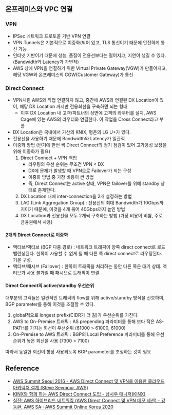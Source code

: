 ## 온프레미스와 VPC 연결

### VPN
- IPSec 네트워크 프로토콜 기반 VPN 연결
- VPN Tunnels은 기본적으로 이중화(되어 있고, TLS 통신이기 때문에 안전하게 통신 가능
- 인터넷 기반이기 때문에 성능, 품질이 전용선보다는 떨어지고, 지연이 생길 수 있다. (Bandwidth와 Latency가 가변적)
- AWS 상에 VPN을 연결하기 위한 Virtual Private Gateway(VGW)가 만들어지고, 해당 VGW와 온프레미스의 CGW(Customer Gateway)가 통신

### Direct Connect
- VPN처럼 AWS와 직접 연결하지 않고, 중간에 AWS와 연결된 DX Location이 있어, 해당 DX Location 까지만 전용회선을 구축하면 되는 형태
    - 이후 DX Location 내 고객/파트너의 상면에 고객의 라우터를 설치, AWS Cage에 있는 AWS의 라우터와 연결한다. 이 작업을 Cross Connect라고 부름 
- DX Location은 국내에서 가산의 KNIX, 평촌의 LG U+가 있다. 
- 전용선을 사용하기 때문에 Bandwidth와 Latency가 일관적
- 이중화 방법 (반기에 한번 씩 Direct Connect의 정기 점검이 있어 고가용성 보장을 위해 이중화가 필요)
    1. Direct Connect + VPN 백업
        - 라우팅의 우선 순위는 무조건 VPN < DX
        - DX에 문제가 발생할 때 VPN으로 Failover가 되는 구성
        - 이중화 방법 중 가장 비용이 싼 방법
        - 즉, Direct Connect는 active 상태, VPN은 failover를 위해 standby 상태로 존재한다.
    2. DX Location 내에 inter-connection을 2개 설정하는 방법
    3. LAG (Link Aggregation Group) : 전용선의 최대 Bandwidth가 10Gbps까지이기 때문에, 이것을 4개 묶어 40Gbps까지 높인 방법
    4. DX Location과 전용선을 모두 2개씩 구축하는 방법 (가장 비용이 비쌈, 주로 금융권에서 사용)

#### 2개의 Direct Connect로 이중화
- 액티브/액티브 (BGP 다중 경로) : 네트워크 트래픽이 양쪽 direct connect로 로드밸런싱된다. 한쪽이 사용할 수 없게 될 때 다른 쪽 direct connect로 라우팅된다. 기본 구성.
- 액티브/패시브 (Failover) : 한쪽이 트래픽을 처리하는 동안 다른 쪽은 대기 상태. 액티브가 사용 불가일 때 패시브로 트래픽이 연결.

#### Direct Connect의 active/standby 우선순위

대부분의 고객들은 일관적인 트래픽의 flow를 위해 active/standby 방식을 선호하며, BGP parameter를 통해 이것을 조절할 수 있다.

1. global적으로 longest prefix(CIDR가 더 긺)가 우선순위를 가진다.
2. AWS to On-Premise 트래픽 : AS prepending 파라미터를 통해 보다 적은 AS-PATH를 가지는 회선이 우선순위 (61000 > 61000, 61000)
3. On-Premise to AWS 트래픽 : BGP의 Local Preference 파라미터를 통해 우선순위가 높은 회선을 사용 (7300 > 7100)

따라서 동일한 회선이 항상 사용되도록 BGP parameter를 조정하는 것이 필요

## Reference
- [AWS Summit Seoul 2016 - AWS Direct Connect 및 VPN을 이용한 클라우드 아키텍쳐 설계 (Steve Seymour, AWS)](https://www.youtube.com/watch?v=kXLpCCbmIWQ&ab_channel=AmazonWebServicesKorea)
- [KINX와 함께 하는 AWS Direct Connect 도입 - 남시우 매니저(KINX)](https://www.youtube.com/watch?v=8X1g2w-0fvM&ab_channel=AmazonWebServicesKorea)
- [실전! AWS 하이브리드 네트워킹 (AWS Direct Connect 및 VPN 데모 세션) - 강동환, AWS SA:: AWS Summit Online Korea 2020](https://www.youtube.com/watch?v=yMgwrkqfcbg&ab_channel=AmazonWebServicesKorea)